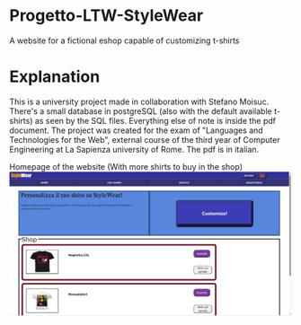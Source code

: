 # Progetto-LTW-StyleWear
 A website for a fictional eshop capable of customizing t-shirts
# Explanation
This is a university project made in collaboration with Stefano Moisuc. There's a small database in postgreSQL (also with the default available t-shirts) as seen by the SQL files. Everything else of note is inside the pdf document. 
The project was created for the exam of "Languages and Technologies for the Web", external course of the third year of Computer Engineering at La Sapienza university of Rome. The pdf is in italian.

Homepage of the website (With more shirts to buy in the shop)
![Screenshot](WebsiteImages/Homepage.png)


